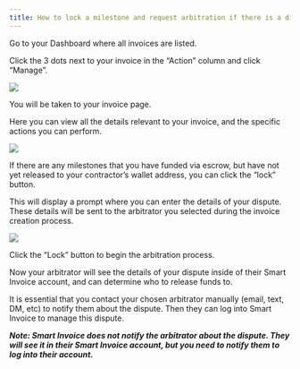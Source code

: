 ```yaml
---
title: How to lock a milestone and request arbitration if there is a dispute
---
```


Go to your Dashboard where all invoices are listed.

Click the 3 dots next to your invoice in the “Action” column and click “Manage”.

<img src="/screenshots/smart-invoice-manage-invoice.png" />

You will be taken to your invoice page.

Here you can view all the details relevant to your invoice, and the specific actions you can perform. 

<img src="/screenshots/smart-invoice-client-view-of-invoice.png" />

If there are any milestones that you have funded via escrow, but have not yet released to your contractor’s wallet address, you can click the “lock” button.

This will display a prompt where you can enter the details of your dispute. These details will be sent to the arbitrator you selected during the invoice creation process. 

<img src="/screenshots/smart-invoice-contractor-lock-funds.png" />

Click the “Lock” button to begin the arbitration process.

Now your arbitrator will see the details of your dispute inside of their Smart Invoice account, and can determine who to release funds to. 

It is essential that you contact your chosen arbitrator manually (email, text, DM, etc) to notify them about the dispute. Then they can log into Smart Invoice to manage this dispute.

***Note: Smart Invoice does not notify the arbitrator about the dispute. They will see it in their Smart Invoice account, but you need to notify them to log into their account.***
